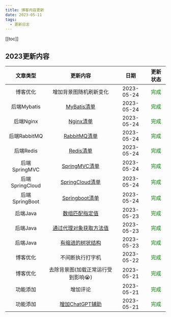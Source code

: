 ```yaml
---
title: 博客内容更新
date: 2023-05-11
tags: 
  - 更新日志
---
```

[[toc]]

## 2023更新内容

|   文章类型   |   更新内容   |   日期   |   更新状态   |
| :----: | :------: | :----: | :----: |
| 博客优化 | 增加背景图随机刷新变化 | 2023-05-24 | <font color=#008000>完成</font> |
| 后端Mybatis | [MyBatis清单](../../blogs/back-end/mybatis/052401.md) | 2023-05-24 | <font color=#008000>完成</font> |
| 后端Nginx | [Nginx清单](../../blogs/back-end/nginx/052401.md) | 2023-05-24 | <font color=#008000>完成</font> |
| 后端RabbitMQ | [RabbitMQ清单](../../blogs/back-end/rabbitmq/052401.md) | 2023-05-24 | <font color=#008000>完成</font> |
| 后端Redis | [Redis清单](../../blogs/back-end/redis/052401.md) | 2023-05-24 | <font color=#008000>完成</font> |
| 后端SpringMVC | [SpringMVC清单](../../blogs/back-end/springmvc/052401.md) | 2023-05-24 | <font color=#008000>完成</font> |
| 后端SpringCloud | [SpringCloud清单](../../blogs/back-end/springcloud/052401.md) | 2023-05-24 | <font color=#008000>完成</font> |
| 后端SpringBoot | [Springboot清单](../../blogs/back-end/springboot/052401.md) | 2023-05-24 | <font color=#008000>完成</font> |
| 后端Java | [数组匹配指定值](../../blogs/back-end/java/052303.md) | 2023-05-23 | <font color=#008000>完成</font> |
| 后端Java | [通过代理对象获取方法值](../../blogs/back-end/java/052302.md) | 2023-05-23 | <font color=#008000>完成</font> |
| 后端Java | [有缩进的树状结构](../../blogs/back-end/java/052301.md) | 2023-05-23 | <font color=#008000>完成</font> |
| 博客优化 | 不间断执行打字机 | 2023-05-22 | <font color=#008000>完成</font> |
| 博客优化 | 去除背景图(加载正常运行受到影响😭) | 2023-05-21 | <font color=#008000>完成</font> |
| 功能添加 | 增加评论 | 2023-05-21 | <font color=#008000>完成</font> |
| 功能添加 | [增加ChatGPT辅助](https://www.chatongpt.club) | 2023-05-21 | <font color=#008000>完成</font> |









